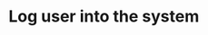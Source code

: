 # Log user into the system

<api-endpoint openapi-path="./../openapi.yaml" endpoint="/user/login" method="get"/>
